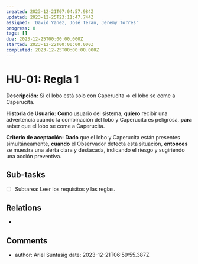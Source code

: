 ```yaml
---
created: 2023-12-21T07:04:57.984Z
updated: 2023-12-25T23:11:47.744Z
assigned: 'David Yanez, José Téran, Jeremy Torres'
progress: 0
tags: []
due: 2023-12-25T00:00:00.000Z
started: 2023-12-22T00:00:00.000Z
completed: 2023-12-25T00:00:00.000Z
---
```


# HU-01: Regla 1

**Descripción:** Si el lobo está solo con Caperucita => el lobo se come a Caperucita.

**Historia de Usuario:**
**Como** usuario del sistema, **quiero** recibir una advertencia cuando la combinación del lobo y Caperucita es peligrosa, **para** saber que el lobo se come a Caperucita.

**Criterio de aceptación:** **Dado** que el lobo y Caperucita están presentes simultáneamente, **cuando** el Observador detecta esta situación, **entonces** se muestra una alerta clara y destacada, indicando el riesgo y sugiriendo una acción preventiva.

## Sub-tasks

- [ ] Subtarea: Leer los requisitos y las reglas.

## Relations

- [](.md)

## Comments

- author: Ariel Suntasig
  date: 2023-12-21T06:59:55.387Z
  
